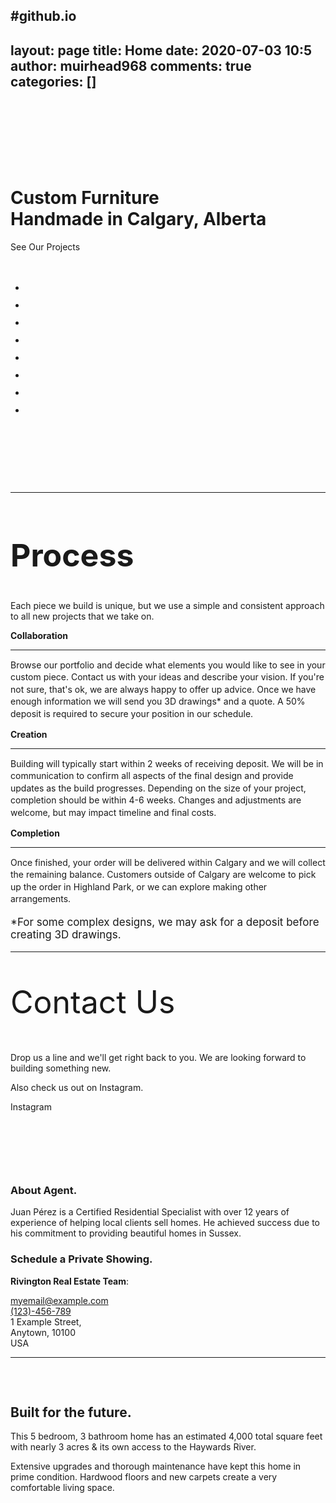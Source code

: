 #github.io
---
layout: page
title: Home
date: 2020-07-03 10:5
author: muirhead968
comments: true
categories: []
---
<!-- wp:cover {"url":"https:\/\/no73941184.files.wordpress.com\/2020\/07\/img_20190910_171028-min.jpg","id":70,"dimRatio":0,"focalPoint":{"x":"0.24","y":"0.78"},"contentPosition":"center center","align":"full"} -->
<div class="wp-block-cover alignfull is-position-center-center" style="background-image:url('https://no73941184.files.wordpress.com/2020/07/img_20190910_171028-min.jpg');background-position:24% 78%;"><div class="wp-block-cover__inner-container"><!-- wp:spacer -->
<div style="height:100px;" aria-hidden="true" class="wp-block-spacer"></div>
<!-- /wp:spacer -->

<!-- wp:heading {"align":"left","level":1,"textColor":"foreground"} -->
<h1 class="has-text-align-left has-foreground-color has-text-color"><span class="has-inline-color has-foreground-color">Custom Furniture<br>Handmade in Calgary, Alberta</span></h1>
<!-- /wp:heading -->

<!-- wp:buttons {"align":"left"} -->
<div class="wp-block-buttons alignleft"><!-- wp:button {"backgroundColor":"background","textColor":"background","className":"is-style-outline"} -->
<div class="wp-block-button is-style-outline"><a class="wp-block-button__link has-background-color has-background-background-color has-text-color has-background">See Our Projects</a></div>
<!-- /wp:button --></div>
<!-- /wp:buttons -->

<!-- wp:paragraph -->
<p></p>
<!-- /wp:paragraph --></div></div>
<!-- /wp:cover -->

<!-- wp:group {"align":"full"} -->
<div class="wp-block-group alignfull"><div class="wp-block-group__inner-container"><!-- wp:spacer {"height":20} -->
<div style="height:20px;" aria-hidden="true" class="wp-block-spacer"></div>
<!-- /wp:spacer -->

<!-- wp:paragraph -->
<p></p>
<!-- /wp:paragraph -->

<!-- wp:columns {"verticalAlignment":"center","align":"full"} -->
<div class="wp-block-columns alignfull are-vertically-aligned-center"><!-- wp:column {"verticalAlignment":"center","width":66.66} -->
<div class="wp-block-column is-vertically-aligned-center" style="flex-basis:66.66%;"><!-- wp:jetpack/slideshow {"align":"full","ids":[77,78,79,80,81,82,83,84],"sizeSlug":"full"} -->
<div class="wp-block-jetpack-slideshow alignfull" data-effect="slide"><div class="wp-block-jetpack-slideshow_container swiper-container"><ul class="wp-block-jetpack-slideshow_swiper-wrapper swiper-wrapper"><li class="wp-block-jetpack-slideshow_slide swiper-slide"><figure><img alt="" class="wp-block-jetpack-slideshow_image wp-image-77" data-id="77" src="https://no73941184.files.wordpress.com/2020/07/2-more-tables.jpg" /></figure></li><li class="wp-block-jetpack-slideshow_slide swiper-slide"><figure><img alt="" class="wp-block-jetpack-slideshow_image wp-image-78" data-id="78" src="https://no73941184.files.wordpress.com/2020/07/2-tables.jpg" /></figure></li><li class="wp-block-jetpack-slideshow_slide swiper-slide"><figure><img alt="" class="wp-block-jetpack-slideshow_image wp-image-79" data-id="79" src="https://no73941184.files.wordpress.com/2020/07/cara.jpg" /></figure></li><li class="wp-block-jetpack-slideshow_slide swiper-slide"><figure><img alt="" class="wp-block-jetpack-slideshow_image wp-image-80" data-id="80" src="https://no73941184.files.wordpress.com/2020/07/lamp.jpg" /></figure></li><li class="wp-block-jetpack-slideshow_slide swiper-slide"><figure><img alt="" class="wp-block-jetpack-slideshow_image wp-image-81" data-id="81" src="https://no73941184.files.wordpress.com/2020/07/lola-1.jpg" /></figure></li><li class="wp-block-jetpack-slideshow_slide swiper-slide"><figure><img alt="" class="wp-block-jetpack-slideshow_image wp-image-82" data-id="82" src="https://no73941184.files.wordpress.com/2020/07/outdoors.jpg" /></figure></li><li class="wp-block-jetpack-slideshow_slide swiper-slide"><figure><img alt="" class="wp-block-jetpack-slideshow_image wp-image-83" data-id="83" src="https://no73941184.files.wordpress.com/2020/07/plant.jpg" /></figure></li><li class="wp-block-jetpack-slideshow_slide swiper-slide"><figure><img alt="" class="wp-block-jetpack-slideshow_image wp-image-84" data-id="84" src="https://no73941184.files.wordpress.com/2020/07/toby.jpg" /></figure></li></ul><a class="wp-block-jetpack-slideshow_button-prev swiper-button-prev swiper-button-white" role="button"></a><a class="wp-block-jetpack-slideshow_button-next swiper-button-next swiper-button-white" role="button"></a><a aria-label="Pause Slideshow" class="wp-block-jetpack-slideshow_button-pause" role="button"></a><div class="wp-block-jetpack-slideshow_pagination swiper-pagination swiper-pagination-white"></div></div></div>
<!-- /wp:jetpack/slideshow -->

<!-- wp:paragraph -->
<p></p>
<!-- /wp:paragraph --></div>
<!-- /wp:column -->

<!-- wp:column {"verticalAlignment":"center","width":33.33} -->
<div class="wp-block-column is-vertically-aligned-center" style="flex-basis:33.33%;"><!-- wp:jetpack/tiled-gallery {"className":"is-style-square","ids":[77,78,79,80,81,82,83,84]} -->
<div class="wp-block-jetpack-tiled-gallery aligncenter is-style-square"><div class="tiled-gallery__gallery"><div class="tiled-gallery__row columns-2"><div class="tiled-gallery__col"><figure class="tiled-gallery__item"><img alt="" data-height="1210" data-id="77" data-link="https://no73941184.wordpress.com/home-3/2-more-tables/" data-url="https://no73941184.files.wordpress.com/2020/07/2-more-tables.jpg" data-width="1210" src="https://no73941184.files.wordpress.com/2020/07/2-more-tables.jpg?resize=1210%2C1210" /></figure></div><div class="tiled-gallery__col"><figure class="tiled-gallery__item"><img alt="" data-height="1210" data-id="78" data-link="https://no73941184.wordpress.com/home-3/2-tables/" data-url="https://no73941184.files.wordpress.com/2020/07/2-tables.jpg" data-width="1210" src="https://no73941184.files.wordpress.com/2020/07/2-tables.jpg?resize=1210%2C1210" /></figure></div></div><div class="tiled-gallery__row columns-3"><div class="tiled-gallery__col"><figure class="tiled-gallery__item"><img alt="" data-height="1210" data-id="79" data-link="https://no73941184.wordpress.com/home-3/cara/" data-url="https://no73941184.files.wordpress.com/2020/07/cara.jpg" data-width="1210" src="https://no73941184.files.wordpress.com/2020/07/cara.jpg?resize=1210%2C1210" /></figure></div><div class="tiled-gallery__col"><figure class="tiled-gallery__item"><img alt="" data-height="1210" data-id="80" data-link="https://no73941184.wordpress.com/home-3/lamp/" data-url="https://no73941184.files.wordpress.com/2020/07/lamp.jpg" data-width="1210" src="https://no73941184.files.wordpress.com/2020/07/lamp.jpg?resize=1210%2C1210" /></figure></div><div class="tiled-gallery__col"><figure class="tiled-gallery__item"><img alt="" data-height="1210" data-id="81" data-link="https://no73941184.wordpress.com/home-3/lola-2/" data-url="https://no73941184.files.wordpress.com/2020/07/lola-1.jpg" data-width="1210" src="https://no73941184.files.wordpress.com/2020/07/lola-1.jpg?resize=1210%2C1210" /></figure></div></div><div class="tiled-gallery__row columns-3"><div class="tiled-gallery__col"><figure class="tiled-gallery__item"><img alt="" data-height="1210" data-id="82" data-link="https://no73941184.wordpress.com/home-3/outdoors/" data-url="https://no73941184.files.wordpress.com/2020/07/outdoors.jpg" data-width="1210" src="https://no73941184.files.wordpress.com/2020/07/outdoors.jpg?resize=1210%2C1210" /></figure></div><div class="tiled-gallery__col"><figure class="tiled-gallery__item"><img alt="" data-height="1210" data-id="83" data-link="https://no73941184.wordpress.com/home-3/plant/" data-url="https://no73941184.files.wordpress.com/2020/07/plant.jpg" data-width="1210" src="https://no73941184.files.wordpress.com/2020/07/plant.jpg?resize=1210%2C1210" /></figure></div><div class="tiled-gallery__col"><figure class="tiled-gallery__item"><img alt="" data-height="1210" data-id="84" data-link="https://no73941184.wordpress.com/home-3/toby/" data-url="https://no73941184.files.wordpress.com/2020/07/toby.jpg" data-width="1210" src="https://no73941184.files.wordpress.com/2020/07/toby.jpg?resize=1210%2C1210" /></figure></div></div></div></div>
<!-- /wp:jetpack/tiled-gallery -->

<!-- wp:paragraph -->
<p></p>
<!-- /wp:paragraph --></div>
<!-- /wp:column --></div>
<!-- /wp:columns -->

<!-- wp:paragraph -->
<p></p>
<!-- /wp:paragraph --></div></div>
<!-- /wp:group -->

<!-- wp:separator {"color":"foreground","className":"is-style-wide"} -->
<hr class="wp-block-separator has-text-color has-background has-foreground-background-color has-foreground-color is-style-wide" />
<!-- /wp:separator -->

<!-- wp:group {"align":"wide"} -->
<div class="wp-block-group alignwide"><div class="wp-block-group__inner-container"><!-- wp:columns {"align":"wide"} -->
<div class="wp-block-columns alignwide"><!-- wp:column {"verticalAlignment":"center","width":66.66} -->
<div class="wp-block-column is-vertically-aligned-center" style="flex-basis:66.66%;"><!-- wp:heading {"align":"center","className":"margin-bottom-half","style":{"typography":{"fontSize":50}}} -->
<h2 class="has-text-align-center margin-bottom-half" id="process" style="font-size:50px;">Process</h2>
<!-- /wp:heading -->

<!-- wp:paragraph {"align":"center","className":"margin-top-half","fontSize":"normal"} -->
<p class="has-text-align-center margin-top-half has-normal-font-size">Each piece we build is unique, but we use a simple and consistent approach to all new projects that we take on.</p>
<!-- /wp:paragraph --></div>
<!-- /wp:column --></div>
<!-- /wp:columns -->

<!-- wp:columns {"align":"wide"} -->
<div class="wp-block-columns alignwide"><!-- wp:column {"width":5} -->
<div class="wp-block-column" style="flex-basis:5%;"></div>
<!-- /wp:column -->

<!-- wp:column -->
<div class="wp-block-column"><!-- wp:paragraph {"align":"center","className":"margin-top-none margin-bottom-half has-custom-size","fontSize":"large"} -->
<p class="has-text-align-center margin-top-none margin-bottom-half has-custom-size has-large-font-size"><strong>Collaboration</strong></p>
<!-- /wp:paragraph -->

<!-- wp:separator {"className":"is-style-wide"} -->
<hr class="wp-block-separator is-style-wide" />
<!-- /wp:separator -->

<!-- wp:paragraph {"align":"justify","className":"margin-bottom-none","fontSize":"normal","style":{"typography":{"lineHeight":"1.4"}}} -->
<p class="has-text-align-justify margin-bottom-none has-normal-font-size" style="line-height:1.4;">Browse our portfolio and decide what elements you would like to see in your custom piece. Contact us with your ideas and describe your vision. If you're not sure, that's ok, we are always happy to offer up advice. Once we have enough information we will send you 3D drawings* and a quote. A 50% deposit is required to secure your position in our schedule.</p>
<!-- /wp:paragraph --></div>
<!-- /wp:column -->

<!-- wp:column -->
<div class="wp-block-column"><!-- wp:paragraph {"align":"center","className":"margin-top-none margin-bottom-half has-custom-size","fontSize":"large"} -->
<p class="has-text-align-center margin-top-none margin-bottom-half has-custom-size has-large-font-size"><strong>Creation</strong></p>
<!-- /wp:paragraph -->

<!-- wp:separator {"className":"is-style-wide"} -->
<hr class="wp-block-separator is-style-wide" />
<!-- /wp:separator -->

<!-- wp:paragraph {"align":"justify","className":"margin-bottom-none","fontSize":"normal","style":{"typography":{"lineHeight":1.4}}} -->
<p class="has-text-align-justify margin-bottom-none has-normal-font-size" style="line-height:1.4;">Building will typically start within 2 weeks of receiving deposit. We will be in communication to confirm all aspects of the final design and provide updates as the build progresses. Depending on the size of your project, completion should be within 4-6 weeks. Changes and adjustments are welcome, but may impact timeline and final costs.</p>
<!-- /wp:paragraph --></div>
<!-- /wp:column -->

<!-- wp:column -->
<div class="wp-block-column"><!-- wp:paragraph {"align":"center","className":"margin-top-none margin-bottom-half has-custom-size","fontSize":"large"} -->
<p class="has-text-align-center margin-top-none margin-bottom-half has-custom-size has-large-font-size"><strong>Completion</strong></p>
<!-- /wp:paragraph -->

<!-- wp:separator {"className":"is-style-wide"} -->
<hr class="wp-block-separator is-style-wide" />
<!-- /wp:separator -->

<!-- wp:paragraph {"align":"justify","fontSize":"normal","style":{"typography":{"lineHeight":1.4}}} -->
<p class="has-text-align-justify has-normal-font-size" style="line-height:1.4;">Once finished, your order will be delivered within Calgary and we will collect the remaining balance. Customers outside of Calgary are welcome to pick up the order in Highland Park, or we can explore making other arrangements.</p>
<!-- /wp:paragraph -->

<!-- wp:paragraph {"style":{"typography":{"fontSize":17}}} -->
<p style="font-size:17px;">*For some complex designs, we may ask for a deposit before creating 3D drawings.</p>
<!-- /wp:paragraph --></div>
<!-- /wp:column -->

<!-- wp:column {"width":5} -->
<div class="wp-block-column" style="flex-basis:5%;"></div>
<!-- /wp:column --></div>
<!-- /wp:columns -->

<!-- wp:separator {"color":"foreground","className":"is-style-wide"} -->
<hr class="wp-block-separator has-text-color has-background has-foreground-background-color has-foreground-color is-style-wide" />
<!-- /wp:separator --></div></div>
<!-- /wp:group -->

<!-- wp:group {"align":"full","backgroundColor":"background"} -->
<div class="wp-block-group alignfull has-background-background-color has-background" id="contact-us"><div class="wp-block-group__inner-container"><!-- wp:columns {"align":"full"} -->
<div class="wp-block-columns alignfull"><!-- wp:column {"width":5} -->
<div class="wp-block-column" style="flex-basis:5%;"></div>
<!-- /wp:column -->

<!-- wp:column {"width":40} -->
<div class="wp-block-column" style="flex-basis:40%;"><!-- wp:paragraph {"align":"left","style":{"typography":{"fontSize":50}}} -->
<p class="has-text-align-left" style="font-size:50px;">Contact Us</p>
<!-- /wp:paragraph -->

<!-- wp:paragraph -->
<p>Drop us a line and we'll get right back to you. We are looking forward to building something new.</p>
<!-- /wp:paragraph -->

<!-- wp:paragraph -->
<p></p>
<!-- /wp:paragraph -->

<!-- wp:paragraph -->
<p>Also check us out on Instagram.</p>
<!-- /wp:paragraph -->

<!-- wp:buttons -->
<div class="wp-block-buttons"><!-- wp:button {"className":"is-style-outline"} -->
<div class="wp-block-button is-style-outline"><a class="wp-block-button__link">Instagram</a></div>
<!-- /wp:button --></div>
<!-- /wp:buttons --></div>
<!-- /wp:column -->

<!-- wp:column {"width":50} -->
<div class="wp-block-column" style="flex-basis:50%;"><!-- wp:jetpack/contact-form -->
<!-- wp:jetpack/field-name {"required":true} /-->

<!-- wp:jetpack/field-email {"required":true} /-->

<!-- wp:jetpack/field-textarea /-->

<!-- wp:jetpack/button {"element":"button","text":"Submit","backgroundColor":"foreground"} /-->

<!-- wp:paragraph -->
<p></p>
<!-- /wp:paragraph -->
<!-- /wp:jetpack/contact-form -->

<!-- wp:paragraph -->
<p></p>
<!-- /wp:paragraph --></div>
<!-- /wp:column -->

<!-- wp:column {"width":5} -->
<div class="wp-block-column" style="flex-basis:5%;"></div>
<!-- /wp:column --></div>
<!-- /wp:columns -->

<!-- wp:spacer {"height":64} -->
<div style="height:64px;" aria-hidden="true" class="wp-block-spacer"></div>
<!-- /wp:spacer -->

<!-- wp:columns {"align":"wide"} -->
<div class="wp-block-columns alignwide"><!-- wp:column -->
<div class="wp-block-column"><!-- wp:image {"id":143,"sizeSlug":"large"} -->
<figure class="wp-block-image size-large"><img src="https://rivingtondemo.files.wordpress.com/2019/08/confidence-elegant-fashionable-2505053.jpg?w=683" alt="" class="wp-image-143" /></figure>
<!-- /wp:image --></div>
<!-- /wp:column -->

<!-- wp:column -->
<div class="wp-block-column"><!-- wp:heading {"level":3} -->
<h3>About Agent.</h3>
<!-- /wp:heading -->

<!-- wp:paragraph -->
<p>Juan Pérez is a Certified Residential Specialist with over 12 years of experience of helping local clients sell homes. He achieved success due to his commitment to providing beautiful homes in Sussex. </p>
<!-- /wp:paragraph --></div>
<!-- /wp:column -->

<!-- wp:column -->
<div class="wp-block-column"><!-- wp:heading {"align":"left","level":3} -->
<h3 class="has-text-align-left">Schedule a Private Showing.</h3>
<!-- /wp:heading -->

<!-- wp:paragraph {"className":"margin-bottom-none"} -->
<p class="margin-bottom-none"><strong>Rivington Real Estate Team</strong>:</p>
<!-- /wp:paragraph -->

<!-- wp:jetpack/contact-info {"className":"margin-top-none"} -->
<div class="wp-block-jetpack-contact-info margin-top-none"><!-- wp:jetpack/email {"email":"myemail@example.com"} -->
<div class="wp-block-jetpack-email"><a href="mailto:myemail@example.com">myemail@example.com</a></div>
<!-- /wp:jetpack/email -->

<!-- wp:jetpack/phone {"phone":"(123)-456-789"} -->
<div class="wp-block-jetpack-phone"><a href="tel:123456789">(123)-456-789</a></div>
<!-- /wp:jetpack/phone -->

<!-- wp:jetpack/address {"address":"1 Example Street, ","region":"Anytown,","postal":"10100","country":"USA"} -->
<div class="wp-block-jetpack-address"><div class="jetpack-address__address jetpack-address__address1">1 Example Street, </div><div><span class="jetpack-address__region">Anytown,</span> <span class="jetpack-address__postal">10100</span></div><div class="jetpack-address__country">USA</div></div>
<!-- /wp:jetpack/address --></div>
<!-- /wp:jetpack/contact-info --></div>
<!-- /wp:column --></div>
<!-- /wp:columns --></div></div>
<!-- /wp:group -->

<!-- wp:separator {"color":"foreground","className":"is-style-wide"} -->
<hr class="wp-block-separator has-text-color has-background has-foreground-background-color has-foreground-color is-style-wide" />
<!-- /wp:separator -->

<!-- wp:group {"align":"full","backgroundColor":"foreground-light"} -->
<div class="wp-block-group alignfull has-foreground-light-background-color has-background"><div class="wp-block-group__inner-container"><!-- wp:spacer {"height":32} -->
<div style="height:32px;" aria-hidden="true" class="wp-block-spacer"></div>
<!-- /wp:spacer -->

<!-- wp:columns {"align":"wide"} -->
<div class="wp-block-columns alignwide"><!-- wp:column {"width":33.33} -->
<div class="wp-block-column" style="flex-basis:33.33%;"><!-- wp:heading -->
<h2>Built for the future.</h2>
<!-- /wp:heading --></div>
<!-- /wp:column -->

<!-- wp:column {"width":66.66} -->
<div class="wp-block-column" style="flex-basis:66.66%;"><!-- wp:paragraph -->
<p>This 5 bedroom, 3 bathroom home has an estimated 4,000 total square feet with nearly 3 acres &amp; its own access to the Haywards River.</p>
<!-- /wp:paragraph -->

<!-- wp:paragraph -->
<p>Extensive upgrades and thorough maintenance have kept this home in prime condition. Hardwood floors and new carpets create a very comfortable living space.</p>
<!-- /wp:paragraph --></div>
<!-- /wp:column --></div>
<!-- /wp:columns -->

<!-- wp:spacer {"height":32} -->
<div style="height:32px;" aria-hidden="true" class="wp-block-spacer"></div>
<!-- /wp:spacer --></div></div>
<!-- /wp:group -->
